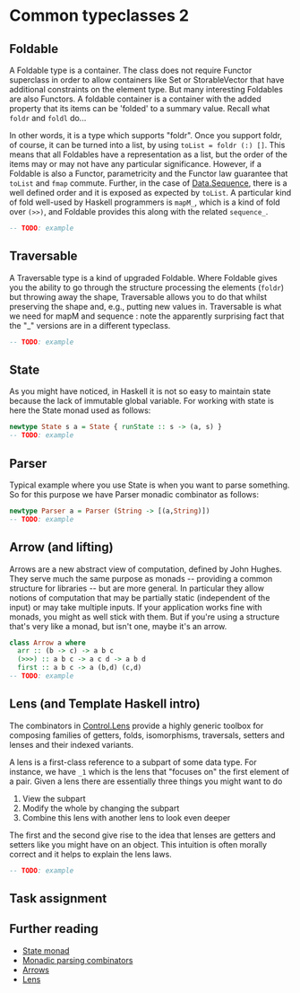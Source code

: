 # Common typeclasses 2

## Foldable

A Foldable type is a container. The class does not require Functor superclass in order to allow containers like Set or StorableVector that have additional constraints on the element type. But many interesting Foldables are also Functors. A foldable container is a container with the added property that its items can be 'folded' to a summary value. Recall what `foldr` and `foldl` do...

In other words, it is a type which supports "foldr". Once you support foldr, of course, it can be turned into a list, by using `toList = foldr (:) []`. This means that all Foldables have a representation as a list, but the order of the items may or may not have any particular significance. However, if a Foldable is also a Functor, parametricity and the Functor law guarantee that `toList` and `fmap` commute. Further, in the case of [Data.Sequence](https://hackage.haskell.org/package/containers/docs/Data-Sequence.html), there is a well defined order and it is exposed as expected by `toList`. A particular kind of fold well-used by Haskell programmers is `mapM_`, which is a kind of fold over `(>>)`, and Foldable provides this along with the related `sequence_`.

```haskell
-- TODO: example
```

## Traversable

A Traversable type is a kind of upgraded Foldable. Where Foldable gives you the ability to go through the structure processing the elements (`foldr`) but throwing away the shape, Traversable allows you to do that whilst preserving the shape and, e.g., putting new values in. Traversable is what we need for mapM and sequence : note the apparently surprising fact that the "_" versions are in a different typeclass.

```haskell
-- TODO: example
```

## State

As you might have noticed, in Haskell it is not so easy to maintain state because the lack of immutable global variable. For working with state is here the State monad used as follows:

```haskell
newtype State s a = State { runState :: s -> (a, s) }
-- TODO: example
```

## Parser

Typical example where you use State is when you want to parse something. So for this purpose we have Parser monadic combinator as follows:

```haskell
newtype Parser a = Parser (String -> [(a,String)])
-- TODO: example
```

## Arrow (and lifting)

Arrows are a new abstract view of computation, defined by John Hughes. They serve much the same purpose as monads -- providing a common structure for libraries -- but are more general. In particular they allow notions of computation that may be partially static (independent of the input) or may take multiple inputs. If your application works fine with monads, you might as well stick with them. But if you're using a structure that's very like a monad, but isn't one, maybe it's an arrow.

```haskell
class Arrow a where
  arr :: (b -> c) -> a b c
  (>>>) :: a b c -> a c d -> a b d
  first :: a b c -> a (b,d) (c,d)
-- TODO: example
```

## Lens (and Template Haskell intro)

The combinators in [Control.Lens](https://hackage.haskell.org/package/lens) provide a highly generic toolbox for composing families of getters, folds, isomorphisms, traversals, setters and lenses and their indexed variants.

A lens is a first-class reference to a subpart of some data type. For instance, we have `_1` which is the lens that "focuses on" the first element of a pair. Given a lens there are essentially three things you might want to do

1. View the subpart
2. Modify the whole by changing the subpart
3. Combine this lens with another lens to look even deeper

The first and the second give rise to the idea that lenses are getters and setters like you might have on an object. This intuition is often morally correct and it helps to explain the lens laws.

```haskell
-- TODO: example
```

## Task assignment

## Further reading

* [State monad](https://en.wikibooks.org/wiki/Haskell/Understanding_monads/State)
* [Monadic parsing combinators](http://eprints.nottingham.ac.uk/223/1/pearl.pdf)
* [Arrows](https://www.haskell.org/arrows/)
* [Lens](https://www.schoolofhaskell.com/school/to-infinity-and-beyond/pick-of-the-week/a-little-lens-starter-tutorial)

